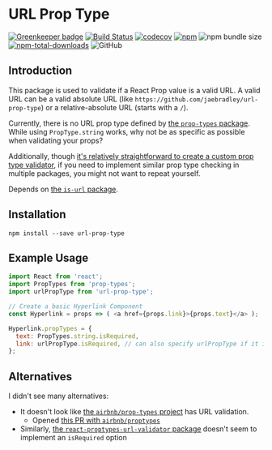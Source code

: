 # URL Prop Type

[![Greenkeeper badge](https://badges.greenkeeper.io/jaebradley/url-prop-type.svg)](https://greenkeeper.io/)
[![Build Status](https://travis-ci.org/jaebradley/url-prop-type.svg?branch=master)](https://travis-ci.org/jaebradley/url-prop-type)
[![codecov](https://codecov.io/gh/jaebradley/url-prop-type/branch/master/graph/badge.svg)](https://codecov.io/gh/jaebradley/url-prop-type)
[![npm](https://img.shields.io/npm/v/url-prop-type.svg)](https://www.npmjs.com/package/url-prop-type)
![npm bundle size](https://img.shields.io/bundlephobia/minzip/url-prop-type)
[![npm-total-downloads](https://img.shields.io/npm/dt/url-prop-type.svg)](https://www.npmjs.com/package/url-prop-type)
![GitHub](https://img.shields.io/github/license/jaebradley/url-prop-type)

## Introduction
This package is used to validate if a React Prop value is a valid URL. A valid URL can be a valid absolute URL (like `https://github.com/jaebradley/url-prop-type`) or a relative-absolute URL (starts with a `/`).

Currently, there is no URL prop type defined by [the `prop-types` package](https://www.npmjs.com/package/prop-types). While using `PropType.string` works, why not be as specific as possible when validating your props?

Additionally, though [it's relatively straightforward to create a custom prop type validator](https://www.ian-thomas.net/custom-proptype-validation-with-react/), if you need to implement similar prop type checking in multiple packages, you might not want to repeat yourself.

Depends on [the `is-url` package](https://www.npmjs.com/package/is-url).
## Installation
`npm install --save url-prop-type`

## Example Usage
```javascript
import React from 'react';
import PropTypes from 'prop-types';
import urlPropType from 'url-prop-type';

// Create a basic Hyperlink Component
const Hyperlink = props => ( <a href={props.link}>{props.text}</a> );

Hyperlink.propTypes = {
  text: PropTypes.string.isRequired,
  link: urlPropType.isRequired, // can also specify urlPropType if it is not required
};
```

## Alternatives
I didn't see many alternatives:
  * It doesn't look like [the `airbnb/prop-types` project](https://github.com/airbnb/prop-types) has URL validation.
    * Opened [this PR with `airbnb/proptypes`](https://github.com/airbnb/prop-types/pull/35)
  * Similarly, [the `react-proptypes-url-validator` package](https://github.com/kmalone75/react-proptypes-url-validator) doesn't seem to implement an `isRequired` option
